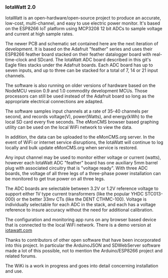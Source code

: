 

### IotaWatt 2.0

IotaWatt is an open-hardware/open-source project to produce an accurate, low-cost, multi-channel, and easy to use electric power monitor.  It's based on the ESP8266 IoT platform using MCP3208 12 bit ADCs to sample voltage and current at high sample rates.

The newer PCB and schematic set contained here are the next iteration of development. It is based on the Adafruit "feather" series and uses their ESP8266 feather board stacked on their feather datalogger board with real-time-clock and SDcard.  The IotaWatt ADC board described in this git's Eagle files stacks under the Adafruit boards.  Each ADC board has up to seven inputs, and up to three can be stacked for a total of 7, 14 or 21 input channels.

The software is also running on older versions of hardware based on the NodeMCU vesion 0.9 and 1.0 commodity development MCUs.  Those processors can still be used instead of the Adafruit board so long as the appropriate electrical connections are adapted.

The software samples input channels at a rate of 35-40 channels per second, and records voltage(V), power(Watts), and energy(kWh) to the local SD card every five seconds.  The eMonCMS browser based graphing utility can be used on the local WiFi network to view the data.

In addition, the data can be uploaded to the eMonCMS.org server. In the event of WiFi or internet service disruptions, the IotaWatt will continue to log locally and bulk update eMonCMS.org when service is restored.

Any input channel may be used to monitor either voltage or current (watts), however each IotaWatt ADC "feather" board has one auxiliary 5mm barrel plug with associated circuitry that is "voltage ready".  With three ADC boards, the voltage of all three legs of a three-phase power installation can be monitored to get true power on all three legs.

The ADC boards are selectable between 3.2V or 1.2V reference voltage to support either 1V type current transformers (like the popular YHDC STC013-000) or the better 33mv CTs (like the DENT CTHMC-100).  Voltage is individually selectable for each ADC in the stack, and each has a voltage reference to insure accuracy without the need for additional calibration.

The configuration and monitoring app runs on any browser based device that is connected to the local WiFi network. There is a demo version at [iotawatt.com](http://iotawatt.com)

Thanks to contributors of other open software that have been incorporated into this project.  In particular the ArduinoJSON and SDWebServer software made a lot of this possible, not to mention the Arduino/ESP8266 project and related forums.

The WiKi is a work in progress and goes into detail concerning installation and use.
